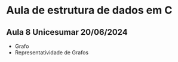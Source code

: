 # Aula de estrutura de dados em C
## Aula 8 Unicesumar 20/06/2024

- Grafo
- Representatividade de Grafos